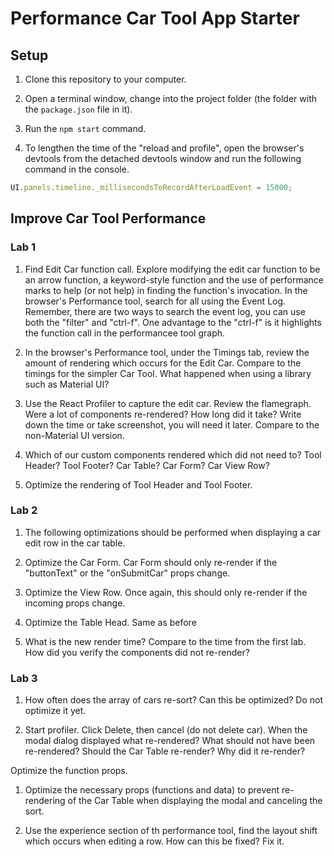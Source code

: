 # Performance Car Tool App Starter

## Setup

1. Clone this repository to your computer.

2. Open a terminal window, change into the project folder (the folder with the `package.json` file in it).

3. Run the `npm start` command.

4. To lengthen the time of the "reload and profile", open the browser's devtools from the detached devtools window and run the following command in the console.

```javascript
UI.panels.timeline._millisecondsToRecordAfterLoadEvent = 15000;
```

## Improve Car Tool Performance

### Lab 1

1. Find Edit Car function call. Explore modifying the edit car function to be an arrow function, a keyword-style function and the use of performance marks to help (or not help) in finding the function's invocation. In the browser's Performance tool, search for all using the Event Log. Remember, there are two ways to search the event log, you can use both the "filter" and "ctrl-f". One advantage to the "ctrl-f" is it highlights the function call in the performancee tool graph.

1. In the browser's Performance tool, under the Timings tab, review the amount of rendering which occurs for the Edit Car. Compare to the timings for the simpler Car Tool. What happened when using a library such as Material UI?

1. Use the React Profiler to capture the edit car. Review the flamegraph. Were a lot of components re-rendered? How long did it take? Write down the time or take screenshot, you will need it later. Compare to the non-Material UI version.

1. Which of our custom components rendered which did not need to? Tool Header? Tool Footer? Car Table? Car Form? Car View Row?

1. Optimize the rendering of Tool Header and Tool Footer.

### Lab 2

1. The following optimizations should be performed when displaying a car edit row in the car table.

1. Optimize the Car Form. Car Form should only re-render if the "buttonText" or the "onSubmitCar" props change.

1. Optimize the View Row. Once again, this should only re-render if the incoming props change.

1. Optimize the Table Head. Same as before

1. What is the new render time? Compare to the time from the first lab. How did you verify the components did not re-render?

### Lab 3

1. How often does the array of cars re-sort? Can this be optimized? Do not optimize it yet.

1. Start profiler. Click Delete, then cancel (do not delete car). When the modal dialog displayed what re-rendered? What should not have been re-rendered? Should the Car Table re-render? Why did it re-render?

Optimize the function props.

1. Optimize the necessary props (functions and data) to prevent re-rendering of the Car Table when displaying the modal and canceling the sort.

1. Use the experience section of th performance tool, find the layout shift which occurs when editing a row. How can this be fixed? Fix it.
